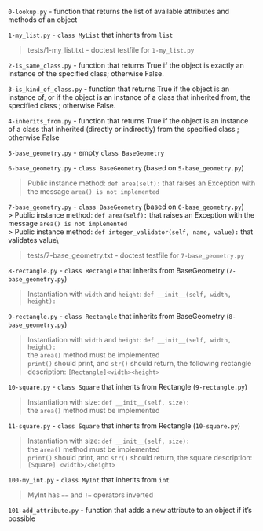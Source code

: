 `0-lookup.py` - function that returns the list of available attributes and methods of an object

`1-my_list.py` - `class MyList` that inherits from `list`
> tests/1-my_list.txt - doctest testfile for `1-my_list.py`

`2-is_same_class.py` -  function that returns True if the object is exactly an instance of the specified class; otherwise False.

`3-is_kind_of_class.py` - function that returns True if the object is an instance of, or if the object is an instance of a class that inherited from, the specified class ; otherwise False.

`4-inherits_from.py` -  function that returns True if the object is an instance of a class that inherited (directly or indirectly) from the specified class ; otherwise False

`5-base_geometry.py` - empty `class BaseGeometry`

`6-base_geometry.py` - `class BaseGeometry` (based on `5-base_geometry.py`)
> Public instance method: `def area(self):` that raises an Exception with the message `area() is not implemented`

`7-base_geometry.py` - `class BaseGeometry` (based on `6-base_geometry.py`)\
    > Public instance method: `def area(self):` that raises an Exception with the message `area() is not implemented`\
    > Public instance method: `def integer_validator(self, name, value):` that validates value\
> tests/7-base_geometry.txt - doctest testfile for `7-base_geometry.py`

`8-rectangle.py` - `class Rectangle` that inherits from BaseGeometry (`7-base_geometry.py`)
> Instantiation with `width` and `height`: `def __init__(self, width, height):`

`9-rectangle.py` - `class Rectangle` that inherits from BaseGeometry (`8-base_geometry.py`)
> Instantiation with `width` and `height`: `def __init__(self, width, height):`\
> the `area()` method must be implemented\
> `print()` should print, and `str()` should return, the following rectangle description: `[Rectangle]<width><height>`

`10-square.py` - `class Square` that inherits from Rectangle (`9-rectangle.py`)
> Instantiation with size: `def __init__(self, size):`\
> the `area()` method must be implemented

`11-square.py` - `class Square` that inherits from Rectangle (`10-square.py`)
> Instantiation with size: `def __init__(self, size):`\
> the `area()` method must be implemented\
> `print()` should print, and `str()` should return, the square description: `[Square] <width>/<height>`

`100-my_int.py` -  `class MyInt` that inherits from `int`
> MyInt has `==` and `!=` operators inverted

`101-add_attribute.py` - function that adds a new attribute to an object if it’s possible
